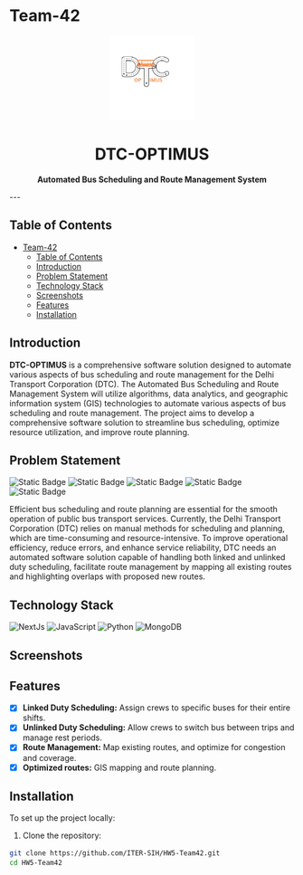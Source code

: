 # Team-42

<p align="center">
  <img src="../frontend/assests/Logo.jpg" alt="DTC-OPTIMUS Logo" width="150" height="150">
</p>

<h1 align="center">DTC-OPTIMUS</h1>

<p align="center">
  <strong>Automated Bus Scheduling and Route Management System</strong>
</p>
---

## Table of Contents

- [Team-42](#team-42)
  - [Table of Contents](#table-of-contents)
  - [Introduction](#introduction)
  - [Problem Statement](#problem-statement)
  - [Technology Stack](#technology-stack)
  - [Screenshots](#screenshots)
  - [Features](#features)
  - [Installation](#installation)

## Introduction

**DTC-OPTIMUS** is a comprehensive software solution designed to automate various aspects of bus scheduling and route management for the Delhi Transport Corporation (DTC). The Automated Bus Scheduling and Route Management System will utilize algorithms, data analytics, and geographic information system (GIS) technologies to automate various aspects of bus scheduling and route management. The project aims to develop a comprehensive software solution to streamline bus scheduling, optimize resource utilization, and improve route planning.

## Problem Statement

![Static Badge](https://img.shields.io/badge/Team-BUS-y%20Bugs-blue?link=https://www.sih.gov.in/sih2024PS)
![Static Badge](https://img.shields.io/badge/Problem_Statement-SIH_1612-blue?link=https://www.sih.gov.in/sih2024PS)
![Static Badge](https://img.shields.io/badge/Organisation-Government%20of%20NCT%20of%20Delhi%20blue?link=https://www.sih.gov.in/sih2024PS)
![Static Badge](https://img.shields.io/badge/Category-Software-blue?link=https://www.sih.gov.in/sih2024PS)
![Static Badge](https://img.shields.io/badge/Theme-Smart%20Vehicles-blue?link=https://www.sih.gov.in/sih2024PS)

Efficient bus scheduling and route planning are essential for the smooth operation of public bus transport services. Currently, the Delhi Transport Corporation (DTC) relies on manual methods for scheduling and planning, which are time-consuming and resource-intensive. To improve operational efficiency, reduce errors, and enhance service reliability, DTC needs an automated software solution capable of handling both linked and unlinked duty scheduling, facilitate route management by mapping all existing routes and highlighting overlaps with proposed new routes.

## Technology Stack

![NextJs](https://img.shields.io/badge/-Next-333333?style=flat&logo=Next.js)
![JavaScript](https://img.shields.io/badge/-JavaScript-333333?style=flat&logo=javascript)
![Python](https://img.shields.io/badge/-Python-333333?style=flat&logo=Python&logoColor=007396)
![MongoDB](https://img.shields.io/badge/-mongodb-333333?style=flat&logo=mongodb)

## Screenshots

## Features

- [x] **Linked Duty Scheduling:** Assign crews to specific buses for their entire shifts.
- [x] **Unlinked Duty Scheduling:** Allow crews to switch bus between trips and manage rest periods.
- [x] **Route Management:** Map existing routes, and optimize for congestion and coverage.
- [x] **Optimized routes:** GIS mapping and route planning.

## Installation

To set up the project locally:

1. Clone the repository:

```bash
git clone https://github.com/ITER-SIH/HW5-Team42.git
cd HW5-Team42
```

